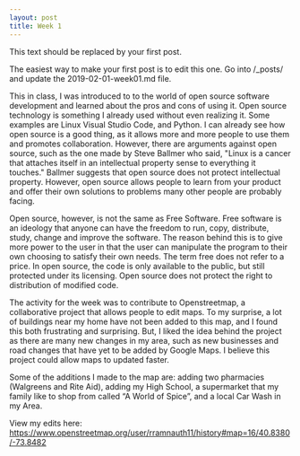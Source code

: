 ```yaml
---
layout: post
title: Week 1
---
```



This text should be replaced by your first post. 

The easiest way to make your first post is to edit this one. 
Go into /_posts/ and update the 2019-02-01-week01.md file. 


This in class, I was introduced to to the world of open source software development and learned about the pros and
cons of using it. Open source technology is something I already used without even realizing it. Some examples are
Linux Visual Studio Code, and Python. I can already see how open source is a good thing, as it allows more and more
people to use them and promotes collaboration. However, there are arguments against open source, such as the one made 
by Steve Ballmer who said, "Linux is a cancer that attaches itself in an intellectual property sense to everything it 
touches." Ballmer suggests that open source does not protect intellectual property. However, open source allows people to 
learn from your product and offer their own solutions to problems many other people are probably facing.

Open source, however, is not the same as Free Software. Free software is an ideology that anyone can have the freedom to run, 
copy, distribute, study, change and improve the software. The reason behind this is to give more power to the user in that the 
user can manipulate the program to their own choosing to satisfy their own needs. The term free does not refer to a price. In 
open source, the code is only available to the public, but still protected under its licensing. Open source does not protect 
the right to distribution of modified code.

The activity for the week was to contribute to Openstreetmap, a collaborative project that allows people to edit maps. To my 
surprise, a lot of buildings near my home have not been added to this map, and I found this both frustrating and surprising. 
But, I liked the idea behind the project as there are many new changes in my area, such as new businesses and road changes 
that have yet to be added by Google Maps. I believe this project could allow maps to updated faster.

Some of the additions I made to the map are: adding two pharmacies (Walgreens and Rite Aid), adding my High School, a supermarket that my family like to shop from called “A World of Spice”, and a local Car Wash in my Area.

View my edits here:
https://www.openstreetmap.org/user/rramnauth11/history#map=16/40.8380/-73.8482


